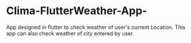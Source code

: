 # Clima-FlutterWeather-App-
App designed in flutter to check weather of user's current Location.
This app can also check weather of city entered by user.
